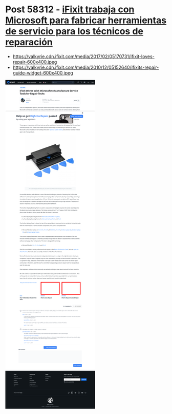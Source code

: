 # Post 58312 - [iFixit trabaja con Microsoft para fabricar herramientas de servicio para los técnicos de reparación](https://www.ifixit.com/News/58312/ifixit-trabaja-con-microsoft-para-fabricar-herramientas-de-servicio-para-los-tecnicos-de-reparacion)

- https://valkyrie.cdn.ifixit.com/media/2017/02/05170731/ifixit-loves-repair-600x400.jpeg
- https://valkyrie.cdn.ifixit.com/media/2010/12/05152640/ifixits-repair-guide-widget-600x400.jpeg

![screencap](screenshots/4fe8e7a6-f061-4edb-8095-71ce9e2eeab4.png)
